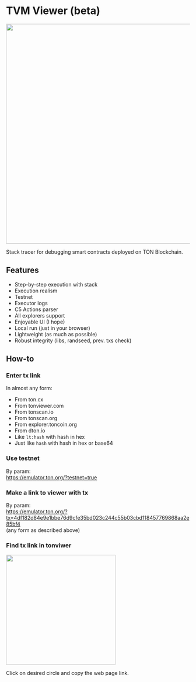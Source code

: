 # TVM Viewer (beta)

<img width="600px" src="https://github.com/user-attachments/assets/59ec95b9-282a-4a79-9e7c-4760e32081cf"/>

Stack tracer for debugging smart contracts deployed on TON Blockchain.

## Features

-   Step-by-step execution with stack
-   Execution realism
-   Testnet
-   Executor logs
-   C5 Actions parser
-   All explorers support
-   Enjoyable UI (I hope)
-   Local run (just in your browser)
-   Lightweight (as much as possible)
-   Robust integrity (libs, randseed, prev. txs check)

## How-to

### Enter tx link

In almost any form:

-   From ton.cx
-   From tonviewer.com
-   From tonscan.io
-   From tonscan.org
-   From explorer.toncoin.org
-   From dton.io
-   Like `lt:hash` with hash in hex
-   Just like `hash` with hash in hex or base64

### Use testnet

By param: \
https://emulator.ton.org/?testnet=true

### Make a link to viewer with tx

By param: \
https://emulator.ton.org/?tx=4df182d84e9e1bbe76d9cfe35bd023c244c55b03cbd118457769868aa2e85bf4 \
(any form as described above)

### Find tx link in tonviwer

<img width="300px" src="https://github.com/user-attachments/assets/72dcf4a1-4bec-4820-9da5-1ef45f12a0e8"/>

Click on desired circle and copy the web page link.
